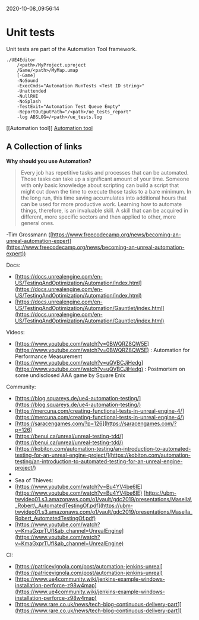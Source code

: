 2020-10-08_09:56:14

# Unit tests

Unit tests are part of the Automation Tool framework.

```
./UE4Editor
    /<path>/MyProject.uproject
    /Game/<path>/MyMap.umap
    [-Game]
    -NoSound
    -ExecCmds="Automation RunTests <Test ID string>"
    -Unattended
    -NullRHI
    -NoSplash
    -TestExit="Automation Test Queue Empty"
    -ReportOutputPath="/<path>/ue_tests_report"
    -log ABSLOG=/<path>/ue_tests.log
```

[[Automation tool]] [Automation tool](./Automation%20tool.md)  


## A Collection of links

**Why should you use Automation?**

> Every job has repetitive tasks and processes that can be automated. Those tasks can take up a significant amount of your time. Someone with only basic knowledge about scripting can build a script that might cut down the time to execute those tasks to a bare minimum. In the long run, this time saving accumulates into additional hours that can be used for more productive work. Learning how to automate things, therefore, is an invaluable skill. A skill that can be acquired in different, more specific sectors and then applied to other, more general ones.

-Tim Grossmann ([https://www.freecodecamp.org/news/becoming-an-unreal-automation-expert](https://www.freecodecamp.org/news/becoming-an-unreal-automation-expert)) 

Docs:
- [https://docs.unrealengine.com/en-US/TestingAndOptimization/Automation/index.html](https://docs.unrealengine.com/en-US/TestingAndOptimization/Automation/index.html) 
- [https://docs.unrealengine.com/en-US/TestingAndOptimization/Automation/Gauntlet/index.html](https://docs.unrealengine.com/en-US/TestingAndOptimization/Automation/Gauntlet/index.html) 

Videos:
- [https://www.youtube.com/watch?v=0BWQRZ8QW5E](https://www.youtube.com/watch?v=0BWQRZ8QW5E) : Automation for Performance Measurement 
- [https://www.youtube.com/watch?v=uQVBCJiHedg](https://www.youtube.com/watch?v=uQVBCJiHedg) : Postmortem on some undisclosed AAA game by Square Enix

Community:
-  [https://blog.squareys.de/ue4-automation-testing/](https://blog.squareys.de/ue4-automation-testing/) 
-  [https://mercuna.com/creating-functional-tests-in-unreal-engine-4/](https://mercuna.com/creating-functional-tests-in-unreal-engine-4/) 
-  [https://saracengames.com/?p=126](https://saracengames.com/?p=126) 
-  [https://benui.ca/unreal/unreal-testing-tdd/](https://benui.ca/unreal/unreal-testing-tdd/) 
-  [https://kobiton.com/automation-testing/an-introduction-to-automated-testing-for-an-unreal-engine-project/](https://kobiton.com/automation-testing/an-introduction-to-automated-testing-for-an-unreal-engine-project/) 
-  
-  Sea of Thieves: 
-  [https://www.youtube.com/watch?v=Bu4YV4be6IE](https://www.youtube.com/watch?v=Bu4YV4be6IE) [https://ubm-twvideo01.s3.amazonaws.com/o1/vault/gdc2019/presentations/Masella\_Robert\_AutomatedTestingOf.pdf](https://ubm-twvideo01.s3.amazonaws.com/o1/vault/gdc2019/presentations/Masella_Robert_AutomatedTestingOf.pdf)
-  [https://www.youtube.com/watch?v=KmaGxprTUfI&ab_channel=UnrealEngine](https://www.youtube.com/watch?v=KmaGxprTUfI&ab_channel=UnrealEngine) 

CI: 
- [https://patricevignola.com/post/automation-jenkins-unreal](https://patricevignola.com/post/automation-jenkins-unreal)
- [https://www.ue4community.wiki/jenkins-example-windows-installation-perforce-z98w4map](https://www.ue4community.wiki/jenkins-example-windows-installation-perforce-z98w4map)
- [https://www.rare.co.uk/news/tech-blog-continuous-delivery-part1](https://www.rare.co.uk/news/tech-blog-continuous-delivery-part1)


